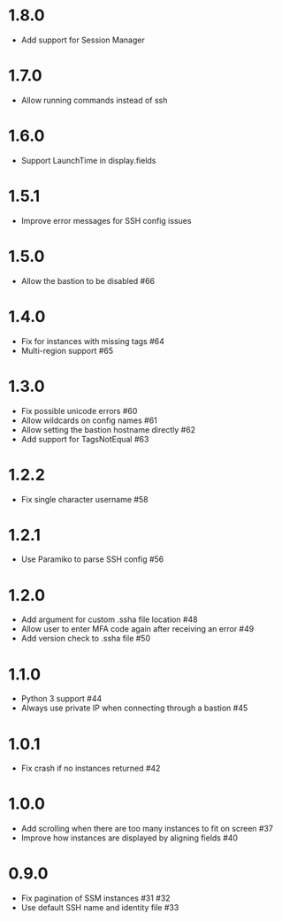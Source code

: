 # 1.8.0

* Add support for Session Manager

# 1.7.0

* Allow running commands instead of ssh

# 1.6.0

* Support LaunchTime in display.fields 

# 1.5.1

* Improve error messages for SSH config issues

# 1.5.0

* Allow the bastion to be disabled #66

# 1.4.0

* Fix for instances with missing tags #64
* Multi-region support #65

# 1.3.0

* Fix possible unicode errors #60
* Allow wildcards on config names #61
* Allow setting the bastion hostname directly #62
* Add support for TagsNotEqual #63

# 1.2.2

* Fix single character username #58

# 1.2.1

* Use Paramiko to parse SSH config #56

# 1.2.0

* Add argument for custom .ssha file location #48
* Allow user to enter MFA code again after receiving an error #49
* Add version check to .ssha file #50

# 1.1.0

* Python 3 support #44
* Always use private IP when connecting through a bastion #45

# 1.0.1

* Fix crash if no instances returned #42

# 1.0.0

* Add scrolling when there are too many instances to fit on screen #37
* Improve how instances are displayed by aligning fields #40

# 0.9.0

* Fix pagination of SSM instances #31 #32
* Use default SSH name and identity file #33
